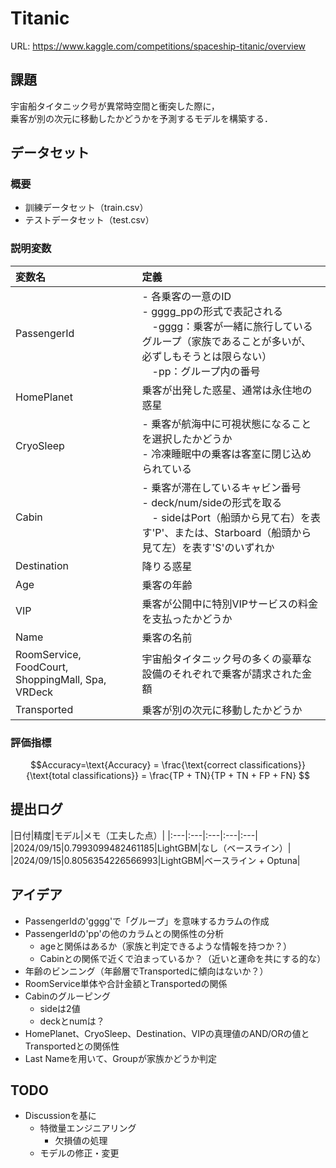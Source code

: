 # Titanic
URL: https://www.kaggle.com/competitions/spaceship-titanic/overview

## 課題
宇宙船タイタニック号が異常時空間と衝突した際に，<br>
乗客が別の次元に移動したかどうかを予測するモデルを構築する．

## データセット
### 概要
- 訓練データセット（train.csv）
- テストデータセット（test.csv）
### 説明変数
|変数名|定義|
|:----|:----
|PassengerId|- 各乗客の一意のID<br>- gggg_ppの形式で表記される<br>　-gggg：乗客が一緒に旅行しているグループ（家族であることが多いが、必ずしもそうとは限らない）<br>　-pp：グループ内の番号||
|HomePlanet|乗客が出発した惑星、通常は永住地の惑星||
|CryoSleep|- 乗客が航海中に可視状態になることを選択したかどうか<br>- 冷凍睡眠中の乗客は客室に閉じ込められている||
|Cabin|- 乗客が滞在しているキャビン番号<br>- deck/num/sideの形式を取る<br>　- sideはPort（船頭から見て右）を表す'P'、または、Starboard（船頭から見て左）を表す'S'のいずれか||
|Destination|降りる惑星||
|Age|乗客の年齢||
|VIP|乗客が公開中に特別VIPサービスの料金を支払ったかどうか||
|Name|乗客の名前||
|RoomService, FoodCourt, ShoppingMall, Spa, VRDeck|宇宙船タイタニック号の多くの豪華な設備のそれぞれで乗客が請求された金額||
|Transported|乗客が別の次元に移動したかどうか||
### 評価指標
$$Accuracy=\text{Accuracy} = \frac{\text{correct classifications}}{\text{total classifications}} = \frac{TP + TN}{TP + TN + FP + FN}
$$
## 提出ログ
|日付|精度|モデル|メモ（工夫した点）|
|:---|:---|:---|:---|:---|
|2024/09/15|0.7993099482461185|LightGBM|なし（ベースライン）|
|2024/09/15|0.8056354226566993|LightGBM|ベースライン + Optuna|
## アイデア
- PassengerIdの'gggg'で「グループ」を意味するカラムの作成
- PassengerIdの'pp'の他のカラムとの関係性の分析
    - ageと関係はあるか（家族と判定できるような情報を持つか？）
    - Cabinとの関係で近くで泊まっているか？（近いと運命を共にする的な）
- 年齢のビンニング（年齢層でTransportedに傾向はないか？）
- RoomService単体や合計金額とTransportedの関係
- Cabinのグルーピング
    - sideは2値
    - deckとnumは？
- HomePlanet、CryoSleep、Destination、VIPの真理値のAND/ORの値とTransportedとの関係性
- Last Nameを用いて、Groupが家族かどうか判定

## TODO
- Discussionを基に
    - 特徴量エンジニアリング
        - 欠損値の処理
    - モデルの修正・変更
